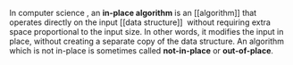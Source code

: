 In computer science , an **in-place algorithm** is an [[algorithm]] that operates directly on the input [[data structure]]  without requiring extra space proportional to the input size. In other words, it modifies the input in place, without creating a separate copy of the data structure. An algorithm which is not in-place is sometimes called **not-in-place** or **out-of-place**.